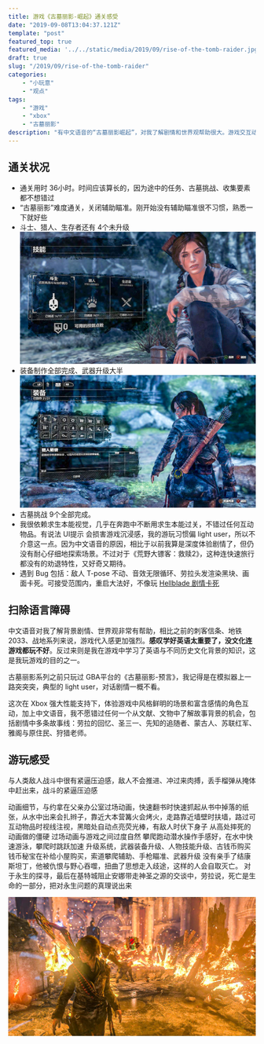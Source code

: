 ```yaml
---
title: 游戏《古墓丽影-崛起》通关感受
date: "2019-09-08T13:04:37.121Z"
template: "post"
featured_top: true
featured_media: '../../static/media/2019/09/rise-of-the-tomb-raider.jpg'
draft: true
slug: "/2019/09/rise-of-the-tomb-raider"
categories: 
    - "小玩意"
    - "观点"
tags:
    - "游戏"
    - "xbox"
    - "古墓丽影"
description: "有中文语音的“古墓丽影崛起”，对我了解剧情和世界观帮助很大。游戏交互动画细节不错，剧情感受——通往地狱的路都是善意铺就的"
---
```


<!-- endExcerpt -->

## 通关状况
- 通关用时 36小时。时间应该算长的，因为途中的任务、古墓挑战、收集要素都不想错过
- “古墓丽影”难度通关，关闭辅助瞄准。刚开始没有辅助瞄准很不习惯，熟悉一下就好些
- 斗士、猎人、生存者还有 4个未升级
![rise-of-the-tomb-raider-skill-upgrade](../../static/media/2019/09/rise-of-the-tomb-raider-skill-upgrade.jpg)
- 装备制作全部完成、武器升级大半
![rise-of-the-tomb-raider-all-equipment](../../static/media/2019/09/rise-of-the-tomb-raider-all-equipment.jpg)
- 古墓挑战 9个全部完成。
- 我很依赖求生本能视觉，几乎在奔跑中不断用求生本能过关，不错过任何互动物品。有说法 UI提示 会损害游戏沉浸感，我的游玩习惯偏 light user，所以不介意这一点。因为中文语音的原因，相比于以前我算是深度体验剧情了，但仍没有耐心仔细地探索场景。不过对于《荒野大镖客：救赎2》，这种连快速旅行都没有的劝退特性，又好奇又期待。
- 遇到 Bug 包括：敌人 T-pose 不动、音效无限循环、劳拉头发渲染黑块、画面卡死。可接受范围内，重启大法好，不像玩 [Hellblade 剧情卡死](/2019/09/hellblade-senuas-sacrifice)

## 扫除语言障碍
中文语音对我了解背景剧情、世界观非常有帮助，相比之前的刺客信条、地铁2033、战地系列来说，游戏代入感更加强烈。**感叹学好英语太重要了，没文化连游戏都玩不好**。反过来则是我在游戏中学习了英语与不同历史文化背景的知识，这是我玩游戏的目的之一。

古墓丽影系列之前只玩过 GBA平台的《古墓丽影-预言》，我记得是在模拟器上一路突突突，典型的 light user，对话剧情一概不看。

这次在 Xbox 强大性能支持下，体验游戏中风格鲜明的场景和富含感情的角色互动，加上中文语音，我不愿错过任何一个从文献、文物中了解故事背景的机会，包括剧情中多条故事线：劳拉的回忆、圣三一、先知的追随者、蒙古人、苏联红军、雅阁与原住民、狩猎老师。

## 游玩感受
与人类敌人战斗中很有紧逼压迫感，敌人不会推进、冲过来肉搏，丢手榴弹从掩体中赶出来，战斗的紧逼压迫感

动画细节，与约拿在父亲办公室过场动画，快速翻书时快速抓起从书中掉落的纸张，从水中出来会扎辫子，靠近大本营篝火会烤火，走路靠近墙壁时扶墙，路过可互动物品时视线注视，黑暗处自动点亮荧光棒，有敌人时伏下身子
从高处摔死的动画做的僵硬
过场动画与游戏之间过度自然
攀爬跑动潜水操作手感好，在水中快速游泳，攀爬时跳跃加速
升级系统，武器装备升级、人物技能升级、古钱币购买
钱币秘宝在补给小屋购买，索道攀爬辅助、手枪瞄准、武器升级
没有亲手了结康斯坦丁，他被仇恨与野心吞噬，扭曲了思想走入歧途，这样的人会自取灭亡。
对于永生的探寻，最后在基特城阻止安娜带走神圣之源的交谈中，劳拉说，死亡是生命的一部分，把对永生问题的真理说出来

![rise-of-the-tomb-raider-constantine](../../static/media/2019/09/rise-of-the-tomb-raider-constantine.jpg)
